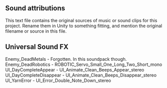 ## Sound attributions

This text file contains the original sources of music or sound clips for this project.
Rename them in Unity to something fitting, and mention the original filename or source in this file.

## Universal Sound FX
Enemy_DeadMetals - Forgotten. In this soundpack though.
Enemy_DeadRobotics - ROBOTIC_Servo_Small_One_Long_Two_Short_mono
UI_DayCompleteAppear - UI_Animate_Clean_Beeps_Appear_stereo
UI_DayCompleteDisappear - UI_Animate_Clean_Beeps_Disappear_stereo
UI_YarnError - UI_Error_Double_Note_Down_stereo